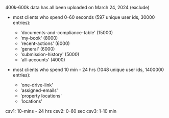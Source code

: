 400k-600k data has all been uploaded on March 24, 2024 (exclude)

- most clients who spend 0-60 seconds (597 unique user ids, 30000 entries):
  - 'documents-and-compliance-table' (15000)
  - 'my-book' (8000)
  - 'recent-actions' (6000)
  - 'general' (6000)
  - 'submission-history' (5000)
  - 'all-accounts' (4000)


- most clients who spend 10 min - 24 hrs (1048 unique user ids, 1400000 entries):
  - 'one-drive-link'
  - 'assigned-emails'
  - 'property locations'
  - 'locations'

csv1: 10-mins - 24 hrs
csv2: 0-60 sec
csv3: 1-10 min
